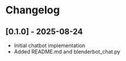 # Changelog

## [0.1.0] - 2025-08-24
- Initial chatbot implementation
- Added README.md and blenderbot_chat.py